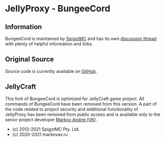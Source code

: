 JellyProxy - BungeeCord
==========

Information
-----------
BungeeCord is maintained by [SpigotMC](https://www.spigotmc.org/) and has its own [discussion thread](https://www.spigotmc.org/go/bungeecord) with plenty of helpful information and links.

Original Source
------
Source code is currently available on [GitHub](https://www.spigotmc.org/go/bungeecord-git).

JellyCraft
-----
This fork of BungeeCord is optimized for JellyCraft game project. All commands of BungeeCord have been removed from this version. A part of the code related to project security and additional functionality of JellyProxy has been removed from public access and is available only to the senior project developer [Markov Andrei (VK)](https://vk.com/markovav_official). 

* (c) 2012-2021 SpigotMC Pty. Ltd.
* (c) 2020-2021 markovav.ru
